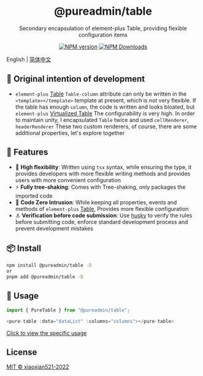 <h1 align="center">@pureadmin/table</h1>
<p align="center">Secondary encapsulation of element-plus Table, providing flexible configuration items</p>

<p align="center">
<a href="https://www.npmjs.com/package/@pureadmin/table" target="__blank"><img src="https://img.shields.io/npm/v/@pureadmin/table?color=a1b858&label=" alt="NPM version"></a>
<a href="https://www.npmjs.com/package/@pureadmin/table" target="__blank"><img alt="NPM Downloads" src="https://img.shields.io/npm/dm/@pureadmin/table?color=50a36f&label="></a>
</p>

English | [简体中文](./README.zh_CN.md)

## 🤔 Original intention of development

- `element-plus` [Table](https://element-plus.org/en-US/component/table.html#table-column-attributes) `Table-column` attribute can only be written in the `<template></template>` template at present, which is not very flexible. If the table has enough `column`, the code is written and looks bloated, but `element-plus` [Virtualized Table](https://element-plus.org/en-US/component/table-v2.html) The configurability is very high. In order to maintain unity, I encapsulated `Table` twice and used `cellRenderer`, `headerRenderer` These two custom renderers, of course, there are some additional properties, let's explore together

## 🚀 Features

- 🦾 **High flexibility**: Written using `tsx` syntax, while ensuring the type, it provides developers with more flexible writing methods and provides users with more convenient configuration
- ⚡ **Fully tree-shaking**: Comes with Tree-shaking, only packages the imported code
- 🫶 **Code Zero Intrusion**: While keeping all properties, events and methods of `element-plus` [Table](https://element-plus.org/en-US/component/table.html), Provides more flexible configuration
- ⚓ **Verification before code submission**: Use [husky](https://typicode.github.io/husky/#/) to verify the rules before submitting code, enforce standard development process and prevent development mistakes

## 📦 Install

```bash
npm install @pureadmin/table -D
or 
pnpm add @pureadmin/table -D
```

## 🦄 Usage

```ts
import { PureTable } from "@pureadmin/table";

<pure-table :data="dataList" :columns="columns"></pure-table>
```

[Click to view the specific usage](https://github.com/xiaoxian521/vue-pure-admin)

## License

[MIT © xiaoxian521-2022](./LICENSE)